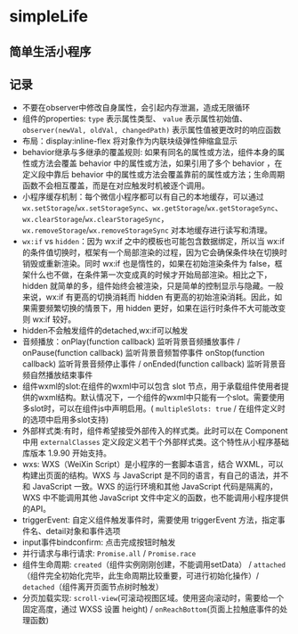 # simpleLife
## 简单生活小程序

## 记录
* 不要在observer中修改自身属性，会引起内存泄漏，造成无限循环
* 组件的properties: `type` 表示属性类型、 `value` 表示属性初始值、 `observer(newVal, oldVal, changedPath)` 表示属性值被更改时的响应函数
* 布局：display:inline-flex 将对象作为内联块级弹性伸缩盒显示
* behavior继承与多继承的覆盖规则: 如果有同名的属性或方法，组件本身的属性或方法会覆盖 behavior 中的属性或方法，如果引用了多个 behavior ，在定义段中靠后 behavior 中的属性或方法会覆盖靠前的属性或方法；生命周期函数不会相互覆盖，而是在对应触发时机被逐个调用。
* 小程序缓存机制：每个微信小程序都可以有自己的本地缓存，可以通过 `wx.setStorage`/`wx.setStorageSync`、`wx.getStorage`/`wx.getStorageSync`、`wx.clearStorage`/`wx.clearStorageSync`，`wx.removeStorage`/`wx.removeStorageSync` 对本地缓存进行读写和清理。
* `wx:if` vs `hidden`：因为 wx:if 之中的模板也可能包含数据绑定，所以当 wx:if 的条件值切换时，框架有一个局部渲染的过程，因为它会确保条件块在切换时销毁或重新渲染。同时 wx:if 也是惰性的，如果在初始渲染条件为 false，框架什么也不做，在条件第一次变成真的时候才开始局部渲染。相比之下，hidden 就简单的多，组件始终会被渲染，只是简单的控制显示与隐藏。一般来说，wx:if 有更高的切换消耗而 hidden 有更高的初始渲染消耗。因此，如果需要频繁切换的情景下，用 hidden 更好，如果在运行时条件不大可能改变则 wx:if 较好。
* hidden不会触发组件的detached,wx:if可以触发
* 音频播放：onPlay(function callback) 监听背景音频播放事件 / onPause(function callback) 监听背景音频暂停事件 onStop(function callback) 监听背景音频停止事件 / onEnded(function callback) 监听背景音频自然播放结束事件
* 组件wxml的slot:在组件的wxml中可以包含 slot 节点，用于承载组件使用者提供的wxml结构。默认情况下，一个组件的wxml中只能有一个slot。需要使用多slot时，可以在组件js中声明启用。( `multipleSlots: true` / 在组件定义时的选项中启用多slot支持)
* 外部样式类:有时，组件希望接受外部传入的样式类。此时可以在 Component 中用 `externalClasses` 定义段定义若干个外部样式类。这个特性从小程序基础库版本 1.9.90 开始支持。
* wxs: WXS（WeiXin Script）是小程序的一套脚本语言，结合 WXML，可以构建出页面的结构。WXS 与 JavaScript 是不同的语言，有自己的语法，并不和 JavaScript 一致。WXS 的运行环境和其他 JavaScript 代码是隔离的，WXS 中不能调用其他 JavaScript 文件中定义的函数，也不能调用小程序提供的API。
* triggerEvent: 自定义组件触发事件时，需要使用 triggerEvent 方法，指定事件名、detail对象和事件选项
* input事件bindconfirm: 点击完成按钮时触发
* 并行请求与串行请求: `Promise.all` / `Promise.race`
* 组件生命周期: `created`（组件实例刚刚创建，不能调用setData） / `attached`（组件完全初始化完毕，此生命周期比较重要，可进行初始化操作）/ `detached`（组件离开页面节点树时触发）
* 分页加载实现: `scroll-view`(可滚动视图区域。使用竖向滚动时，需要给<scroll-view>一个固定高度，通过 WXSS 设置 height) / `onReachBottom`(页面上拉触底事件的处理函数)